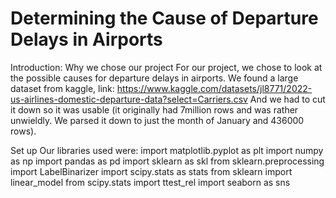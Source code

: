 # Determining the Cause of Departure Delays in Airports

Introduction: Why we chose our project
For our project, we chose to look at the possible causes for departure delays in airports. 
We found a large dataset from kaggle, link: https://www.kaggle.com/datasets/jl8771/2022-us-airlines-domestic-departure-data?select=Carriers.csv
And we had to cut it down so it was usable (it originally had 7million rows and was rather unwieldly. We parsed it down to just the month of January and 436000 rows).

Set up
Our libraries used were:
import matplotlib.pyplot as plt
import numpy as np
import pandas as pd
import sklearn as skl
from sklearn.preprocessing import LabelBinarizer
import scipy.stats as stats
from sklearn import linear_model
from scipy.stats import ttest_rel
import seaborn as sns

